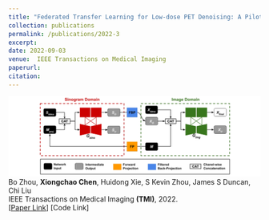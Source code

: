 ```yaml
---
title: "Federated Transfer Learning for Low-dose PET Denoising: A Pilot Study with Simulated Heterogeneous Data"
collection: publications
permalink: /publications/2022-3
excerpt: 
date: 2022-09-03
venue:  IEEE Transactions on Medical Imaging
paperurl:  
citation: 
---
```

![](../figures/2022-TMI-Zhou.png)  
Bo Zhou, **Xiongchao Chen**, Huidong Xie, S Kevin Zhou, James S Duncan, Chi Liu  
IEEE Transactions on Medical Imaging **(TMI)**, 2022.  
[[Paper Link](https://ieeexplore.ieee.org/document/9825711)]
[Code Link]  

